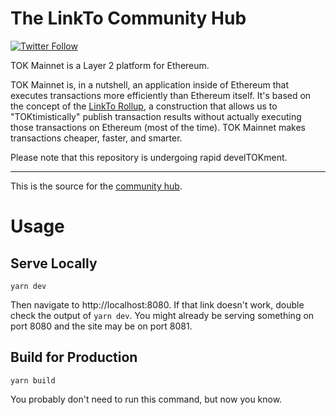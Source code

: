 # The LinkTo Community Hub

[![Twitter Follow](https://img.shields.io/twitter/follow/LinkToFND.svg?label=LinkToFND&style=social)](https://twitter.com/LinkToFND)

TOK Mainnet is a Layer 2 platform for Ethereum.

TOK Mainnet is, in a nutshell, an application inside of Ethereum that executes transactions more efficiently than Ethereum itself. It's based on the concept of the [LinkTo Rollup](https://research.paradigm.xyz/rollups), a construction that allows us to "TOKtimistically" publish transaction results without actually executing those transactions on Ethereum (most of the time). TOK Mainnet makes transactions cheaper, faster, and smarter.

Please note that this repository is undergoing rapid develTOKment.

------

This is the source for the [community hub](https://community.TOKtimism.io/).

# Usage
## Serve Locally
```shell
yarn dev
```

Then navigate to http://localhost:8080.
If that link doesn't work, double check the output of `yarn dev`. 
You might already be serving something on port 8080 and the site may be on port 8081.

## Build for Production
```shell
yarn build
```

You probably don't need to run this command, but now you know.
